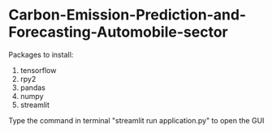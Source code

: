 # Carbon-Emission-Prediction-and-Forecasting-Automobile-sector



Packages to install:
1. tensorflow
2. rpy2
3. pandas
4. numpy
5. streamlit


Type the command in terminal "streamlit run application.py" to open the GUI
